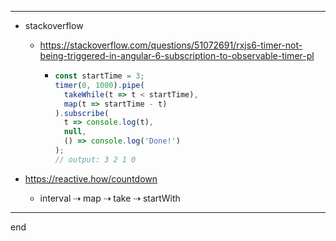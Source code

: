 
---

- stackoverflow
  - https://stackoverflow.com/questions/51072691/rxjs6-timer-not-being-triggered-in-angular-6-subscription-to-observable-timer-pl
    - ```typescript
      const startTime = 3;
      timer(0, 1000).pipe(
        takeWhile(t => t < startTime),
        map(t => startTime - t)
      ).subscribe(
        t => console.log(t), 
        null, 
        () => console.log('Done!')
      );
      // output: 3 2 1 0
      ```

- https://reactive.how/countdown
  - interval ⇢ map ⇢ take ⇢ startWith

---

end